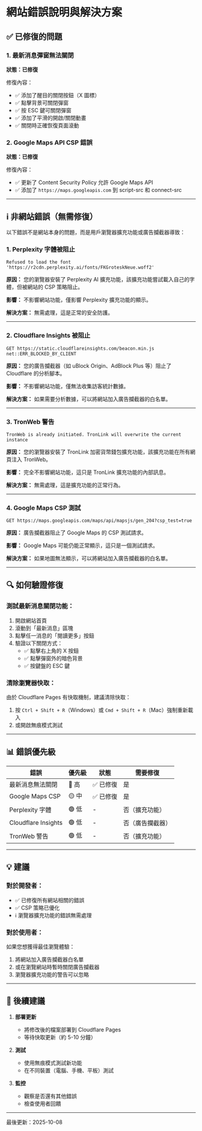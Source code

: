 # 網站錯誤說明與解決方案

## ✅ 已修復的問題

### 1. 最新消息彈窗無法關閉
**狀態：已修復**

修復內容：
- ✅ 添加了醒目的關閉按鈕（X 圖標）
- ✅ 點擊背景可關閉彈窗
- ✅ 按 ESC 鍵可關閉彈窗
- ✅ 添加了平滑的開啟/關閉動畫
- ✅ 關閉時正確恢復頁面滾動

### 2. Google Maps API CSP 錯誤
**狀態：已修復**

修復內容：
- ✅ 更新了 Content Security Policy 允許 Google Maps API
- ✅ 添加了 `https://maps.googleapis.com` 到 script-src 和 connect-src

---

## ℹ️ 非網站錯誤（無需修復）

以下錯誤不是網站本身的問題，而是用戶瀏覽器擴充功能或廣告攔截器導致：

### 1. Perplexity 字體被阻止
```
Refused to load the font 'https://r2cdn.perplexity.ai/fonts/FKGroteskNeue.woff2'
```

**原因：** 您的瀏覽器安裝了 Perplexity AI 擴充功能，該擴充功能嘗試載入自己的字體，但被網站的 CSP 策略阻止。

**影響：** 不影響網站功能，僅影響 Perplexity 擴充功能的顯示。

**解決方案：** 無需處理，這是正常的安全防護。

---

### 2. Cloudflare Insights 被阻止
```
GET https://static.cloudflareinsights.com/beacon.min.js net::ERR_BLOCKED_BY_CLIENT
```

**原因：** 您的廣告攔截器（如 uBlock Origin、AdBlock Plus 等）阻止了 Cloudflare 的分析腳本。

**影響：** 不影響網站功能，僅無法收集訪客統計數據。

**解決方案：** 如果需要分析數據，可以將網站加入廣告攔截器的白名單。

---

### 3. TronWeb 警告
```
TronWeb is already initiated. TronLink will overwrite the current instance
```

**原因：** 您的瀏覽器安裝了 TronLink 加密貨幣錢包擴充功能，該擴充功能在所有網頁注入 TronWeb。

**影響：** 完全不影響網站功能，這只是 TronLink 擴充功能的內部訊息。

**解決方案：** 無需處理，這是擴充功能的正常行為。

---

### 4. Google Maps CSP 測試
```
GET https://maps.googleapis.com/maps/api/mapsjs/gen_204?csp_test=true
```

**原因：** 廣告攔截器阻止了 Google Maps 的 CSP 測試請求。

**影響：** Google Maps 可能仍能正常顯示，這只是一個測試請求。

**解決方案：** 如果地圖無法顯示，可以將網站加入廣告攔截器的白名單。

---

## 🔍 如何驗證修復

### 測試最新消息關閉功能：
1. 開啟網站首頁
2. 滾動到「最新消息」區塊
3. 點擊任一消息的「閱讀更多」按鈕
4. 驗證以下關閉方式：
   - ✅ 點擊右上角的 X 按鈕
   - ✅ 點擊彈窗外的暗色背景
   - ✅ 按鍵盤的 ESC 鍵

### 清除瀏覽器快取：
由於 Cloudflare Pages 有快取機制，建議清除快取：
1. 按 `Ctrl + Shift + R`（Windows）或 `Cmd + Shift + R`（Mac）強制重新載入
2. 或開啟無痕模式測試

---

## 📊 錯誤優先級

| 錯誤 | 優先級 | 狀態 | 需要修復 |
|------|--------|------|----------|
| 最新消息無法關閉 | 🔴 高 | ✅ 已修復 | 是 |
| Google Maps CSP | 🟡 中 | ✅ 已修復 | 是 |
| Perplexity 字體 | 🟢 低 | - | 否（擴充功能） |
| Cloudflare Insights | 🟢 低 | - | 否（廣告攔截器） |
| TronWeb 警告 | 🟢 低 | - | 否（擴充功能） |

---

## 💡 建議

### 對於開發者：
- ✅ 已修復所有網站相關的錯誤
- ✅ CSP 策略已優化
- ℹ️ 瀏覽器擴充功能的錯誤無需處理

### 對於使用者：
如果您想獲得最佳瀏覽體驗：
1. 將網站加入廣告攔截器白名單
2. 或在瀏覽網站時暫時關閉廣告攔截器
3. 瀏覽器擴充功能的警告可以忽略

---

## 🚀 後續建議

1. **部署更新**
   - 將修改後的檔案部署到 Cloudflare Pages
   - 等待快取更新（約 5-10 分鐘）

2. **測試**
   - 使用無痕模式測試新功能
   - 在不同裝置（電腦、手機、平板）測試

3. **監控**
   - 觀察是否還有其他錯誤
   - 檢查使用者回饋

---

最後更新：2025-10-08

